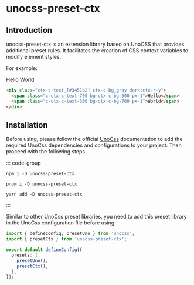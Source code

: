 # unocss-preset-ctx

## Introduction

unocss-preset-ctx is an extension library based on UnoCSS that provides additional preset rules. It facilitates the creation of CSS context variables to modify element styles.

For example:

<div class="ctx-c-text_[#3451b2] ctx-c-bg_gray dark:ctx-r-y">
  <span class="c-ctx-c-text-700 bg-ctx-c-bg-300 px-1">Hello</span>
  <span class="c-ctx-c-text-300 bg-ctx-c-bg-700 px-1">World</span>
</div>

```html [unocss]
<div class="ctx-c-text_[#3451b2] ctx-c-bg_gray dark:ctx-r-y">
  <span class="c-ctx-c-text-700 bg-ctx-c-bg-300 px-1">Hello</span>
  <span class="c-ctx-c-text-300 bg-ctx-c-bg-700 px-1">World</span>
</div>
```

## Installation

Before using, please follow the official [UnoCss](https://unocss.dev/integrations/vite) documentation to add the required UnoCss dependencies and configurations to your project. Then proceed with the following steps.

::: code-group

```shell [npm]
npm i -D unocss-preset-ctx
```

```shell [pnpm]
pnpm i -D unocss-preset-ctx
```

```shell [yarn]
yarn add -D unocss-preset-ctx
```

:::

Similar to other UnoCss preset libraries, you need to add this preset library in the UnoCss configuration file before using.

```ts {2,7}
import { defineConfig, presetUno } from 'unocss';
import { presetCtx } from 'unocss-preset-ctx';

export default defineConfig({
  presets: [
    presetUno(),
    presetCtx(),
  ],
});
```
